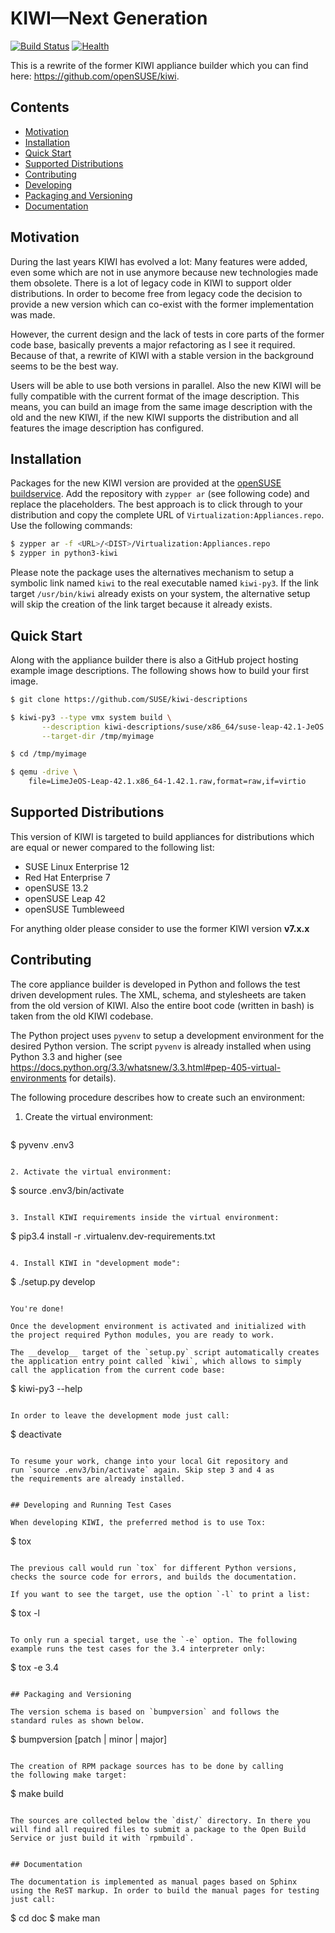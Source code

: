 # KIWI—Next Generation

[![Build Status](https://travis-ci.org/SUSE/kiwi.svg?branch=master)](https://travis-ci.org/SUSE/kiwi)
[![Health](https://landscape.io/github/SUSE/kiwi/master/landscape.svg?style=flat)](https://landscape.io/github/SUSE/kiwi/master)

This is a rewrite of the former KIWI appliance builder which
you can find here: https://github.com/openSUSE/kiwi.

## Contents

  * [Motivation](#motivation)
  * [Installation](#installation)
  * [Quick Start](#quick-start)
  * [Supported Distributions](#supported-distributions)
  * [Contributing](#contributing)
  * [Developing](#developing)
  * [Packaging and Versioning](#packaging-and-versioning)
  * [Documentation](#documentation)
  
## Motivation

During the last years KIWI has evolved a lot: Many features were
added, even some which are not in use anymore because new technologies
made them obsolete. There is a lot of legacy code in KIWI to support
older distributions. In order to become free from legacy code
the decision to provide a new version which can co-exist with the
former implementation was made.

However, the current design and the lack of tests in core parts of the
former code base, basically prevents a major refactoring as I see it
required. Because of that, a rewrite of KIWI with a stable version in
the background seems to be the best way.

Users will be able to use both versions in parallel. Also the new
KIWI will be fully compatible with the current format of the image
description. This means, you can build an image from the same image
description with the old and the new KIWI, if the new KIWI supports
the distribution and all features the image description has
configured.

## Installation

Packages for the new KIWI version are provided at the
[openSUSE buildservice](http://download.opensuse.org/repositories/Virtualization:/Appliances).
Add the repository with `zypper ar` (see following code) and replace the placeholders.
The best approach is to click through to your distribution and copy the complete URL
of `Virtualization:Appliances.repo`. Use the following commands:

```bash
$ zypper ar -f <URL>/<DIST>/Virtualization:Appliances.repo
$ zypper in python3-kiwi
```

Please note the package uses the alternatives mechanism to setup
a symbolic link named `kiwi` to the real executable named `kiwi-py3`.
If the link target `/usr/bin/kiwi` already exists on your system, the
alternative setup will skip the creation of the link target because it
already exists.

## Quick Start

Along with the appliance builder there is also a GitHub project hosting
example image descriptions. The following shows how to build your first
image.

```bash
$ git clone https://github.com/SUSE/kiwi-descriptions

$ kiwi-py3 --type vmx system build \
       --description kiwi-descriptions/suse/x86_64/suse-leap-42.1-JeOS \
       --target-dir /tmp/myimage

$ cd /tmp/myimage

$ qemu -drive \
    file=LimeJeOS-Leap-42.1.x86_64-1.42.1.raw,format=raw,if=virtio
```

## Supported Distributions

This version of KIWI is targeted to build appliances for distributions
which are equal or newer compared to the following list:

* SUSE Linux Enterprise 12
* Red Hat Enterprise 7
* openSUSE 13.2
* openSUSE Leap 42
* openSUSE Tumbleweed

For anything older please consider to use the former
KIWI version __v7.x.x__

## Contributing

The core appliance builder is developed in Python and follows the
test driven development rules. The XML, schema, and stylesheets are
taken from the old version of KIWI. Also the entire boot code
(written in bash) is taken from the old KIWI codebase.

The Python project uses `pyvenv` to setup a development environment
for the desired Python version. The script `pyvenv` is already
installed when using Python 3.3 and higher (see https://docs.python.org/3.3/whatsnew/3.3.html#pep-405-virtual-environments for details).

The following procedure describes how to create such an environment:

1. Create the virtual environment:

   ```
$ pyvenv .env3
```

2. Activate the virtual environment:

   ```
$ source .env3/bin/activate
```

3. Install KIWI requirements inside the virtual environment:

   ```
$ pip3.4 install -r .virtualenv.dev-requirements.txt
```

4. Install KIWI in "development mode":

   ```
$ ./setup.py develop
```

You're done!

Once the development environment is activated and initialized with
the project required Python modules, you are ready to work.

The __develop__ target of the `setup.py` script automatically creates
the application entry point called `kiwi`, which allows to simply
call the application from the current code base:

   ```
$ kiwi-py3 --help
```

In order to leave the development mode just call:

```
$ deactivate
```

To resume your work, change into your local Git repository and
run `source .env3/bin/activate` again. Skip step 3 and 4 as
the requirements are already installed.


## Developing and Running Test Cases

When developing KIWI, the preferred method is to use Tox:

```
$ tox
```

The previous call would run `tox` for different Python versions,
checks the source code for errors, and builds the documentation.

If you want to see the target, use the option `-l` to print a list:

```
$ tox -l
```

To only run a special target, use the `-e` option. The following
example runs the test cases for the 3.4 interpreter only:

```
$ tox -e 3.4
```

## Packaging and Versioning

The version schema is based on `bumpversion` and follows the
standard rules as shown below.

```
$ bumpversion [patch | minor | major]
```

The creation of RPM package sources has to be done by calling
the following make target:

```
$ make build
```

The sources are collected below the `dist/` directory. In there you
will find all required files to submit a package to the Open Build
Service or just build it with `rpmbuild`.


## Documentation

The documentation is implemented as manual pages based on Sphinx
using the ReST markup. In order to build the manual pages for testing
just call:

```
$ cd doc
$ make man
```
